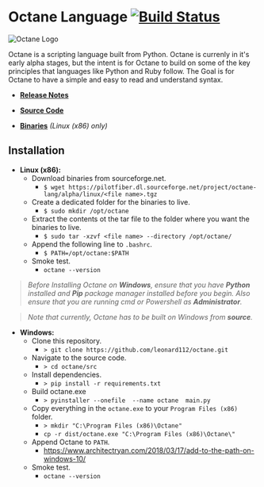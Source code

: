 # Octane Language [![Build Status](https://travis-ci.com/leonard112/octane.svg?branch=main)](https://travis-ci.com/leonard112/octane)

![Octane Logo](https://github.com/leonard112/octane/blob/main/images/octane-logo.svg?thumbnail)

Octane is a scripting language built from Python. Octane is currenly in it's early alpha stages, but the intent is for Octane to build on some of the key principles that languages like Python and Ruby follow. The Goal is for Octane to have a simple and easy to read and understand syntax.

* __[Release Notes](https://github.com/leonard112/octane/blob/main/RELEASE_NOTES.md)__

* __[Source Code](https://github.com/leonard112/octane)__

* __[Binaries](https://sourceforge.net/projects/octane-lang/files/alpha/linux/)__ _(Linux (x86) only)_
  
## Installation

* __Linux (x86):__
  * Download binaries from sourceforge.net.
    * `$ wget https://pilotfiber.dl.sourceforge.net/project/octane-lang/alpha/linux/<file name>.tgz`
  * Create a dedicated folder for the binaries to live.
    * `$ sudo mkdir /opt/octane`
  * Extract the contents ot the tar file to the folder where you want the binaries to live.
    * `$ sudo tar -xzvf <file name> --directory /opt/octane/`
  * Append the following line to `.bashrc`.
    * `$ PATH=/opt/octane:$PATH`
  * Smoke test.
    * `octane --version`

> _Before Installing Octane on __Windows__, ensure that you have __Python__ installed and __Pip__ package manager installed before you begin. Also ensure that you are running cmd or Powershell as __Administrator__._

> _Note that currently, Octane has to be built on Windows from __source__._

* __Windows:__
  * Clone this repository.
    * `> git clone https://github.com/leonard112/octane.git`
  * Navigate to the source code.
    * `> cd octane/src`
  * Install dependencies.
    * `> pip install -r requirements.txt`
  * Build octane.exe
    * `> pyinstaller --onefile  --name octane  main.py`
  * Copy everything in the `octane.exe` to your `Program Files (x86)` folder.
    * `> mkdir "C:\Program Files (x86)\Octane"`
    * `cp -r dist/octane.exe "C:\Program Files (x86)\Octane\"`
  * Append Octane to `PATH`.
    * https://www.architectryan.com/2018/03/17/add-to-the-path-on-windows-10/
  * Smoke test.
    * `octane --version`
